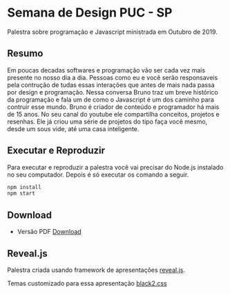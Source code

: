 # Semana de Design PUC - SP

Palestra sobre programação e Javascript ministrada em Outubro de 2019.

## Resumo

Em poucas decadas softwares e programação vão ser cada vez mais presente no nosso dia a dia. Pessoas como eu e você serão responsaveis pela contrução de tudas essas interações que antes de mais nada passa por design e programação. Nessa conversa Bruno traz um breve histórico da programação e fala um de como o Javascript é um dos caminho para contruir esse mundo. Bruno é criador de conteúdo e programador há mais de 15 anos. No seu canal do youtube ele compartilha conceitos, projetos e resenhas. Ele já criou uma série de projetos do tipo faça você mesmo, desde um sous vide, até uma casa inteligente.

## Executar e Reproduzir

Para executar e reproduzir a palestra você vai precisar do Node.js instalado no seu computador. Depois é só executar os comando a seguir.

```bash
npm install
npm start
```

## Download

* Versão PDF [Download](palestra-pucsp-102019.pdf)

## Reveal.js

Palestra criada usando framework de apresentações [reveal.js](https://github.com/hakimel/reveal.js).

Temas customizado para essa apresentação [black2.css](css/theme/black2.css)